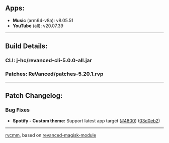 ## Apps:
* **Music** (arm64-v8a): v8.05.51
* **YouTube** (all): v20.07.39

---

## Build Details:

### CLI: j-hc/revanced-cli-5.0.0-all.jar
### Patches: ReVanced/patches-5.20.1.rvp

---

## Patch Changelog:

### Bug Fixes
* **Spotify - Custom theme:** Support latest app target ([#4800](https://github.com/ReVanced/revanced-patches/issues/4800)) ([03d0eb2](https://github.com/ReVanced/revanced-patches/commit/03d0eb2f8c0f3e48d53bdab38d34057f2020bb65))

---

[rvcmm](https://github.com/thrwKappu/rvcmm/), based on [revanced-magisk-module](https://github.com/j-hc/revanced-magisk-module)
